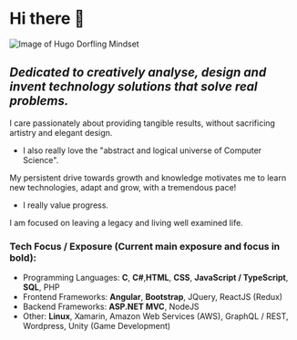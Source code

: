 # Hi there 👋

![Image of Hugo Dorfling Mindset](https://media-exp1.licdn.com/dms/image/C4E16AQFsYyCdO-hniA/profile-displaybackgroundimage-shrink_350_1400/0?e=1602115200&v=beta&t=xu9KUSvCyufeKfx720EmhseBXBIxdv3WfGhMW5DLOQs)

## *Dedicated to creatively analyse, design and invent technology solutions that solve real problems.* 

I care passionately about providing tangible results,
without sacrificing artistry and 
elegant design.

- I also really love the "abstract and logical universe of Computer Science".

My persistent drive towards growth and knowledge motivates me to
learn new technologies,
adapt and 
grow,
with a tremendous pace!
- I really value progress.

I am focused on leaving a legacy and living well examined life.

### Tech Focus / Exposure (Current main exposure and focus in bold):
- Programming Languages: **C**, **C#**,**HTML**, **CSS**, **JavaScript / TypeScript**, **SQL**, PHP
- Frontend Frameworks: **Angular**, **Bootstrap**, JQuery, ReactJS (Redux)
- Backend Frameworks: **ASP.NET MVC**, NodeJS
- Other: **Linux**, Xamarin, Amazon Web Services (AWS), GraphQL / REST, Wordpress, Unity (Game Development)
